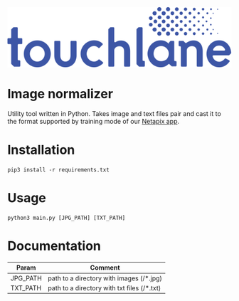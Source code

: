 ![LOGO](https://github.com/touchlane/NetapixTools/blob/master/Assets/logo.svg)

# Image normalizer

Utility tool written in Python. Takes image and text files pair and cast it to the format supported by training mode of our [Netapix app](https://github.com/touchlane/Netapix). 

# Installation

```
pip3 install -r requirements.txt
```

# Usage

```
python3 main.py [JPG_PATH] [TXT_PATH]
```

# Documentation

| Param | Comment |
| ------------- | ------------- |
| JPG_PATH | path to a directory with images (/*.jpg)|
| TXT_PATH | path to a directory with txt files (/*.txt)|
